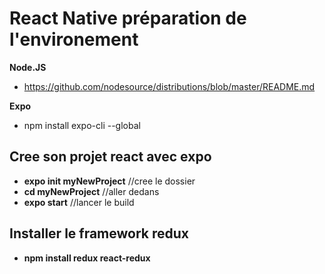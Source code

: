 # React Native préparation de l'environement

**Node.JS**
* https://github.com/nodesource/distributions/blob/master/README.md

**Expo**
* npm install expo-cli --global


## Cree son projet react avec expo
* **expo init myNewProject** //cree le dossier
* **cd myNewProject** //aller dedans
* **expo start** //lancer le build

## Installer le framework redux

* **npm install redux react-redux**
